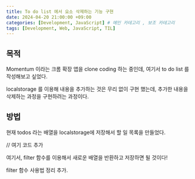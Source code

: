 ```yaml
---
title: To do list 에서 요소 삭제하는 기능 구현
date: 2024-04-20 21:00:00 +09:00
categories: [Development, JavaScript] # 메인 카테고리 , 보조 카테고리
tags: [Development, Web, JavaScript, TIL]
---
```


## 목적

Momentum 이라는 크롬 확장 앱을 clone coding 하는 중인데, 여기서 to do list 를 작성해보고 싶었다.

localstorage 를 이용해 내용을 추가하는 것은 무리 없이 구현 했는데,
추가한 내용을 삭제하는 과정을 구현하려는 과정이다.

## 방법

현재 todos 라는 배열을 localstorage에 저장해서 할 일 목록을 만들었다.

// 여기 코드 추가

여기서, filter 함수를 이용해서 새로운 배열을 반환하고 저장하면 될 것이다!

filter 함수 사용법 정리 추가.
